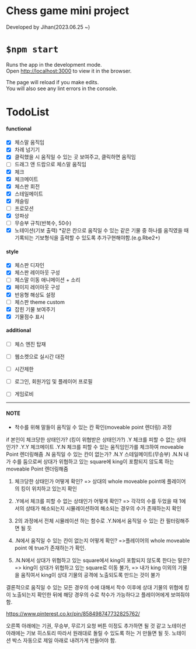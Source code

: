Chess game mini project
=
Developed by Jihan(2023.06.25 ~)

`$npm start`
=
Runs the app in the development mode.\
Open [http://localhost:3000](http://localhost:3000) to view it in the browser.

The page will reload if you make edits.\
You will also see any lint errors in the console.


TodoList
=
#### functional
- [x] 체스말 움직임
- [x] 차례 넘기기
- [x] 클릭했을 시 움직일 수 있는 곳 보여주고, 클릭하면 움직임
- [ ] 드래그 앤 드랍으로 체스말 움직임
- [x] 체크
- [x] 체크메이트
- [x] 체스판 회전
- [x] 스테일메이트
- [x] 캐슬링
- [ ] 프로모션
- [x] 앙파상
- [ ] 무승부 규칙(반복수, 50수)
- [x] 노테이션(기보 출력) *같은 칸으로 움직일 수 있는 같은 기물 중 하나를 움직였을 때 기록되는 기보형식을 출력할 수 있도록 추가구현해야함.(e.g.Rbe2+)

#### style
- [x] 체스판 디자인
- [x] 체스판 레이아웃 구성
- [ ] 체스말 이동 애니메이션 + 소리
- [x] 페이지 레이아웃 구성
- [x] 반응형 해상도 설정
- [ ] 체스판 theme custom
- [x] 잡힌 기물 보여주기
- [x] 기물점수 표시

#### additional
- [ ] 체스 엔진 탑재
- [ ] 웹소켓으로 실시간 대전
- [ ] 시간제한
- [ ] 로그인, 회원가입 및 플레이어 프로필
- [ ] 게임로비


- - -
#### NOTE
- 착수를 위해 말들이 움직일 수 있는 칸 확인(moveable point 렌더링) 과정

 if 본인이 체크당한 상태인가? (킹이 위협받은 상태인가?)
 .Y 체크를 피할 수 없는 상태인가?
 .Y.Y 체크메이트
 .Y.N 체크를 피할 수 있는 움직임인가를 체크하여 moveable Point 렌더링해줌
 .N 움직일 수 있는 칸이 없는가?
 .N.Y 스테일메이트(무승부)
 .N.N 내가 수를 둠으로써 상대가 위협하고 있는 square에 king이 포함되지 않도록 하는 moveable Point 렌더링해줌

1. 체크당한 상태인가 어떻게 확인?
 => 상대의 whole moveable point에 플레이어의 킹이 위치하고 있는지 확인

2. .Y에서 체크를 피할 수 없는 상태인가 어떻게 확인?
 => 각각의 수를 두었을 때 1에서의 상태가 해소되는지 시뮬레이션하여 해소되는 경우의 수가 존재하는지 확인

3. 2의 과정에서 전체 시뮬레이션 하는 함수로 .Y.N에서 움직일 수 있는 칸 필터링해주면 될 듯

4. .N에서 움직일 수 있는 칸이 없는지 어떻게 확인?
 =>플레이어의 whole moveable point 에 true가 존재하는가 확인.

5. .N.N에서 상대가 위협하고 있는 square에서 king이 포함되지 않도록 한다는 말은?
 => king이 상대가 위협하고 있는 square로 이동 불가,
 => 내가 king 이외의 기물을 움직여서 king이 상대 기물의 공격에 노출되도록 만드는 것이 불가

 결론적으로 움직일 수 있는 모든 경우의 수에 대해서 착수 이후에 상대 기물의 위협에 킹이 노출되는지 확인한 뒤에 해당 경우의 수로 착수가 가능하다고 플레이어에게 보여줘야 함.

 https://www.pinterest.co.kr/pin/858498747732825762/
 

오른쪽 아래에는 기권, 무승부, 무르기 요청 버튼 이정도 추가하면 될 것 같고 노테이션 아래에는 기보 히스토리 따라서 원래대로 돌릴 수 있도록 하는 거 만들면 될 듯. 노테이션 박스 자동으로 제일 아래로 내려가게 만들어야 함.